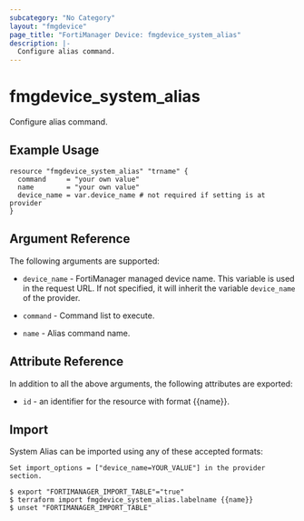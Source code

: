 ```yaml
---
subcategory: "No Category"
layout: "fmgdevice"
page_title: "FortiManager Device: fmgdevice_system_alias"
description: |-
  Configure alias command.
---
```


# fmgdevice_system_alias
Configure alias command.

## Example Usage

```hcl
resource "fmgdevice_system_alias" "trname" {
  command     = "your own value"
  name        = "your own value"
  device_name = var.device_name # not required if setting is at provider
}
```

## Argument Reference


The following arguments are supported:

* `device_name` - FortiManager managed device name. This variable is used in the request URL. If not specified, it will inherit the variable `device_name` of the provider.

* `command` - Command list to execute.
* `name` - Alias command name.


## Attribute Reference

In addition to all the above arguments, the following attributes are exported:
* `id` - an identifier for the resource with format {{name}}.

## Import

System Alias can be imported using any of these accepted formats:
```
Set import_options = ["device_name=YOUR_VALUE"] in the provider section.

$ export "FORTIMANAGER_IMPORT_TABLE"="true"
$ terraform import fmgdevice_system_alias.labelname {{name}}
$ unset "FORTIMANAGER_IMPORT_TABLE"
```

